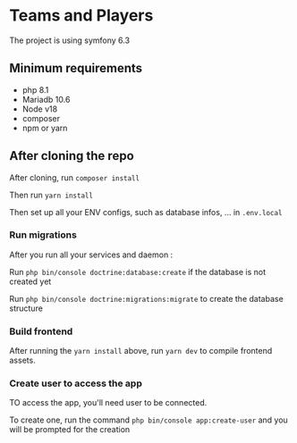 # Teams and Players
The project is using symfony 6.3


## Minimum requirements
* php 8.1
* Mariadb 10.6
* Node v18
* composer
* npm or yarn

## After cloning the repo

After cloning, run `composer install`

Then run `yarn install`

Then set up all your ENV configs, such as database infos, ... in `.env.local`

### Run migrations
After you run all your services and daemon :

Run `php bin/console doctrine:database:create` if the database is not created yet

Run `php bin/console doctrine:migrations:migrate` to create the database structure

### Build frontend
After running the `yarn install` above,
run `yarn dev` to compile frontend assets.

### Create user to access the app
TO access the app, you'll need user to be connected.

To create one, run the command `php bin/console app:create-user` and you will be prompted for the creation